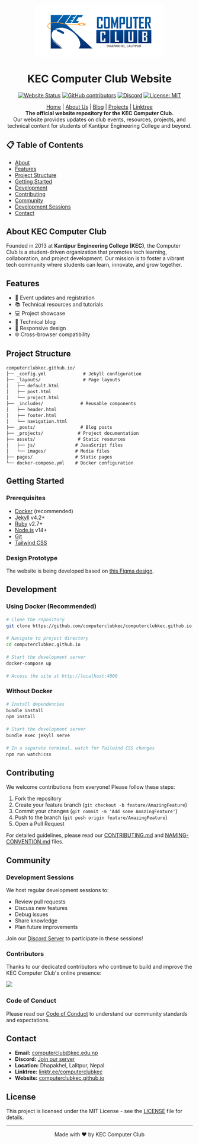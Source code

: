 <div align="center">
<a href="https://kec.edu.np/">
    <img alt="KEC Computer Club" src="assets/images/horizontaldisplaypicture.png" width="350">
</a>

# KEC Computer Club Website

[![Website Status](https://img.shields.io/website?url=https%3A%2F%2Fcomputerclubkec.github.io)](https://computerclubkec.github.io)
[![GitHub contributors](https://img.shields.io/github/contributors/computerclubkec/computerclubkec.github.io)](https://github.com/computerclubkec/computerclubkec.github.io/graphs/contributors)
[![Discord](https://img.shields.io/discord/1120343702657847340?color=7289da&label=Discord&logo=discord&logoColor=white)](https://discord.gg/neMkXj7GC3)
[![License: MIT](https://img.shields.io/badge/License-MIT-yellow.svg)](https://opensource.org/licenses/MIT)
</div>

<div align="center">
    <a href="https://computerclubkec.github.io/">Home</a> |
    <a href="https://computerclubkec.github.io/about/">About Us</a> |
    <a href="https://computerclubkec.github.io/blog/">Blog</a> |
    <a href="https://computerclubkec.github.io/projects/">Projects</a> |
    <a href="https://linktr.ee/computerclubkec">Linktree</a>
</div>

<div align="center">
<strong>The official website repository for the KEC Computer Club.</strong><br>
Our website provides updates on club events, resources, projects, and technical content for students of Kantipur Engineering College and beyond.
</div>

## 📋 Table of Contents
- [About](#about-kec-computer-club)
- [Features](#features)
- [Project Structure](#project-structure)
- [Getting Started](#getting-started)
- [Development](#development)
- [Contributing](#contributing)
- [Community](#community)
- [Development Sessions](#development-sessions)
- [Contact](#contact)

## About KEC Computer Club

Founded in 2013 at **Kantipur Engineering College (KEC)**, the Computer Club is a student-driven organization that promotes tech learning, collaboration, and project development. Our mission is to foster a vibrant tech community where students can learn, innovate, and grow together.

## Features

- 🎯 Event updates and registration
- 📚 Technical resources and tutorials
- 💻 Project showcase
- 📝 Technical blog
- 📱 Responsive design
- 🌐 Cross-browser compatibility

## Project Structure

```
computerclubkec.github.io/
├── _config.yml              # Jekyll configuration
├── _layouts/                # Page layouts
│   ├── default.html
│   ├── post.html
│   └── project.html
├── _includes/              # Reusable components
│   ├── header.html
│   ├── footer.html
│   └── navigation.html
├── _posts/                 # Blog posts
├── _projects/             # Project documentation
├── assets/                # Static resources
│   ├── js/               # JavaScript files
│   └── images/           # Media files
├── pages/                # Static pages
└── docker-compose.yml    # Docker configuration
```

## Getting Started

### Prerequisites

- [Docker](https://www.docker.com/) (recommended)
- [Jekyll](https://jekyllrb.com/) v4.2+
- [Ruby](https://www.ruby-lang.org/) v2.7+
- [Node.js](https://nodejs.org/) v14+
- [Git](https://git-scm.com/)
- [Tailwind CSS](https://tailwindcss.com/)

### Design Prototype

The website is being developed based on [this Figma design](https://www.figma.com/design/dWPncZwMB3Im5qntztKgpe/Computer-Club-Website?node-id=0-1&t=snFpqhd7gHsoBQL7-1).

## Development

### Using Docker (Recommended)

```bash
# Clone the repository
git clone https://github.com/computerclubkec/computerclubkec.github.io.git

# Navigate to project directory
cd computerclubkec.github.io

# Start the development server
docker-compose up

# Access the site at http://localhost:4000
```

### Without Docker

```bash
# Install dependencies
bundle install
npm install

# Start the development server
bundle exec jekyll serve

# In a separate terminal, watch for Tailwind CSS changes
npm run watch:css
```

## Contributing

We welcome contributions from everyone! Please follow these steps:

1. Fork the repository
2. Create your feature branch (`git checkout -b feature/AmazingFeature`)
3. Commit your changes (`git commit -m 'Add some AmazingFeature'`)
4. Push to the branch (`git push origin feature/AmazingFeature`)
5. Open a Pull Request

For detailed guidelines, please read our [CONTRIBUTING.md](CONTRIBUTING.md) and [NAMING-CONVENTION.md](NAMING-CONVENTION.md) files.

## Community

### Development Sessions

We host regular development sessions to:
- Review pull requests
- Discuss new features
- Debug issues
- Share knowledge
- Plan future improvements

Join our [Discord Server](https://discord.gg/neMkXj7GC3) to participate in these sessions!

### Contributors

Thanks to our dedicated contributors who continue to build and improve the KEC Computer Club's online presence:

<a href="https://github.com/computerclubkec/computerclubkec.github.io/graphs/contributors">
  <img src="https://contrib.rocks/image?repo=computerclubkec/computerclubkec.github.io&max=400&columns=20" />
</a>

### Code of Conduct

Please read our [Code of Conduct](CODE_OF_CONDUCT.md) to understand our community standards and expectations.

## Contact

- **Email:** [computerclub@kec.edu.np](mailto:computerclub@kec.edu.np)
- **Discord:** [Join our server](https://discord.gg/YOUR_INVITE_LINK)
- **Location:** Dhapakhel, Lalitpur, Nepal
- **Linktree:** [linktr.ee/computerclubkec](https://linktr.ee/computerclubkec)
- **Website:** [computerclubkec.github.io](https://computerclubkec.github.io)

## License

This project is licensed under the MIT License - see the [LICENSE](LICENSE) file for details.

---

<div align="center">
Made with ❤️ by KEC Computer Club
</div>